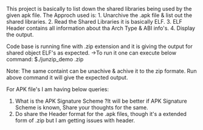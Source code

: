 This project is basically to list down the shared libraries being used by the given apk file.
The Approch used is:
	1. Unarchive the .apk file & list out the shared libraries.
	2. Read the Shared Libraries it is basically ELF.
	3. ELF Header contains all information about tha Arch Type & ABI info's.
	4. Display the output.

Code base is running fine with .zip extension and it is giving the output for shared object ELF's as expected.
	->To run it one can execute below command: 
		$./junzip_demo <File Name>.zip

Note: The same containt can be unachive & achive it to the zip formate. Run above command it will give the expected output.

For APK file's I am having below queries:
1. What is the APK Signature Scheme ?It will be better if APK Signature Scheme is known, Share your thoughts for the same.
2. Do share the Header format for the .apk files, though it's a extended form of .zip but I am getting issues with header.
